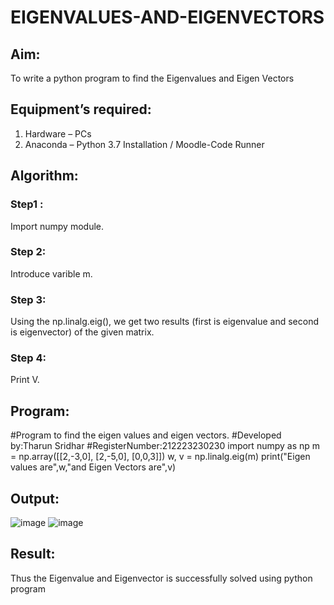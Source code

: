# EIGENVALUES-AND-EIGENVECTORS
## Aim:
To write a python program to find the Eigenvalues and Eigen Vectors
## Equipment’s required:
1. 	Hardware – PCs
2. 	Anaconda – Python 3.7 Installation / Moodle-Code Runner
## Algorithm:
### Step1 : 
Import numpy module.
### Step 2: 
Introduce varible m.
### Step 3: 
Using the np.linalg.eig(),  we get two results (first is eigenvalue and second is eigenvector) of the given matrix.
### Step 4: 
Print V.

## Program:
#Program to find the eigen values and eigen vectors.
#Developed by:Tharun Sridhar 
#RegisterNumber:212223230230
import numpy as np
m = np.array([[2,-3,0], 
              [2,-5,0], 
              [0,0,3]])
w, v = np.linalg.eig(m)
print("Eigen values are",w,"and Eigen Vectors are",v)

## Output:
![image](https://github.com/Tharun0707/EIGENVALUES-AND-EIGENVECTORS/assets/145548496/04a9e2cd-c41c-4b95-83b3-06d7fdd245b2)
![image](https://github.com/Tharun0707/EIGENVALUES-AND-EIGENVECTORS/assets/145548496/c7761c05-0c34-4216-8b33-26541732157b)



## Result:
Thus the Eigenvalue and Eigenvector is successfully solved using python program

